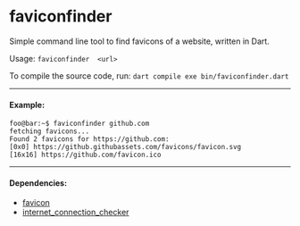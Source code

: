 # faviconfinder

Simple command line tool to find favicons of a website, written in Dart.

Usage: `faviconfinder  <url>`

To compile the source code, run:
`dart compile exe bin/faviconfinder.dart`

-------

#### Example:

``` console
foo@bar:~$ faviconfinder github.com
fetching favicons...
Found 2 favicons for https://github.com:
[0x0] https://github.githubassets.com/favicons/favicon.svg
[16x16] https://github.com/favicon.ico

```

-------

#### Dependencies:

- [favicon](https://pub.dev/packages/favicon)
- [internet_connection_checker](https://pub.dev/packages/internet_connection_checker)
